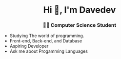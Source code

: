 <h1 align="center">Hi 👋, I'm Davedev</h1>
<h3 align="center"> 👨‍💻 Computer Science Student</h3>

- Studying The world of programming.
- Front-end, Back-end, and Database
- Aspiring Developer
- Ask me about Progamming Languages
